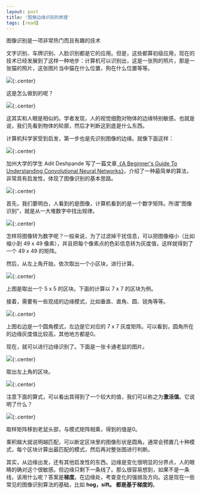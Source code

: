 ```yaml
---
layout: post
title: '图像边缘识别的原理'
tags: [read]
---
```


图像识别是一项非常热门而且有趣的技术

文字识别、车牌识别、人脸识别都是它的应用。但是，这些都算初级应用，现在的技术已经发展到了这样一种地步：计算机可以识别出，这是一张狗的照片，那是一张猫的照片，这张图片当中猫在什么位置，狗在什么位置等等。

![](http://image.augustrush8.com/images/imagereco1.png){:.center}

这是怎么做到的呢？

![](http://image.augustrush8.com/images/imagereco2.png){:.center}

这其实和人眼是相似的。学者发现，人的视觉细胞对物体的边缘特别敏感。也就是说，我们先看到物体的轮廓，然后才判断这到底是什么东西。

计算机科学家受到启发，第一步也是先识别图像的边缘。就像下面这样：

![](http://image.augustrush8.com/images/imagereco3.png){:.center}

加州大学的学生 Adit Deshpande 写了一篇文章[《A Beginner's Guide To Understanding Convolutional Neural Networks》](https://adeshpande3.github.io/adeshpande3.github.io/A-Beginner%27s-Guide-To-Understanding-Convolutional-Neural-Networks/)，介绍了一种最简单的算法，非常具有启发性，体现了图像识别的基本思路。

![](http://image.augustrush8.com/images/imagereco4.png){:.center}

首先，我们要明白，人看到的是图像，计算机看到的是一个数字矩阵。所谓"图像识别"，就是从一大堆数字中找出规律。

![](http://image.augustrush8.com/images/imagereco5.png){:.center}

怎样将图像转为数字呢？一般来说，为了过滤掉干扰信息，可以把图像缩小（比如缩小到 49 x 49 像素），并且把每个像素点的色彩信息转为灰度值，这样就得到了一个 49 x 49 的矩阵。

然后，从左上角开始，依次取出一个小区块，进行计算。

![](http://image.augustrush8.com/images/imagereco6.png){:.center}

上图是取出一个 5 x 5 的区块。下面的计算以 7 x 7 的区块为例。

接着，需要有一些现成的边缘模式，比如垂直、直角、圆、锐角等等。

![](http://image.augustrush8.com/images/imagereco7.png){:.center}

上图右边是一个圆角模式，左边是它对应的 7 x 7 灰度矩阵。可以看到，圆角所在的边缘灰度值比较高，其他地方都是0。

现在，就可以进行边缘识别了。下面是一张卡通老鼠的图片。

![](http://image.augustrush8.com/images/imagereco8.png){:.center}

取出左上角的区块。

![](http://image.augustrush8.com/images/imagereco9.png){:.center}

注意下面的算式，可以看出其得到了一个较大的值，我们可以称之为**激活值**。它说明了什么？

![](http://image.augustrush8.com/images/imagereco10.png){:.center}

取样矩阵移到老鼠头部，与模式矩阵相乘，得到的值是0。

乘积越大就说明越匹配，可以断定区块里的图像形状是圆角。通常会预置几十种模式，每个区块计算出最匹配的模式，然后再对整张图进行判断。

其实，从边缘出发，还有其他启发性的东西。边缘是变化很明显的分界点，人的眼睛的确对这个很敏感。但边缘只剩下一条线了。那么很容易想到，如果不是一条线，该用什么呢？答案是**梯度**。在边缘处，考查变化的强弱及方向。这是现在一些常见的图像识别算法的基础，比如 **hog，sift。 都是基于梯度的**。